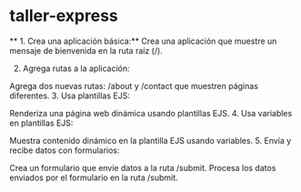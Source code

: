 # taller-express

** 1. Crea una aplicación básica:** 
Crea una aplicación que muestre un mensaje de bienvenida en la ruta raíz (/).

2. Agrega rutas a la aplicación:

Agrega dos nuevas rutas: /about y /contact que muestren páginas diferentes.
3. Usa plantillas EJS:

Renderiza una página web dinámica usando plantillas EJS.
4. Usa variables en plantillas EJS:

Muestra contenido dinámico en la plantilla EJS usando variables.
5. Envía y recibe datos con formularios:

Crea un formulario que envíe datos a la ruta /submit.
Procesa los datos enviados por el formulario en la ruta /submit.

